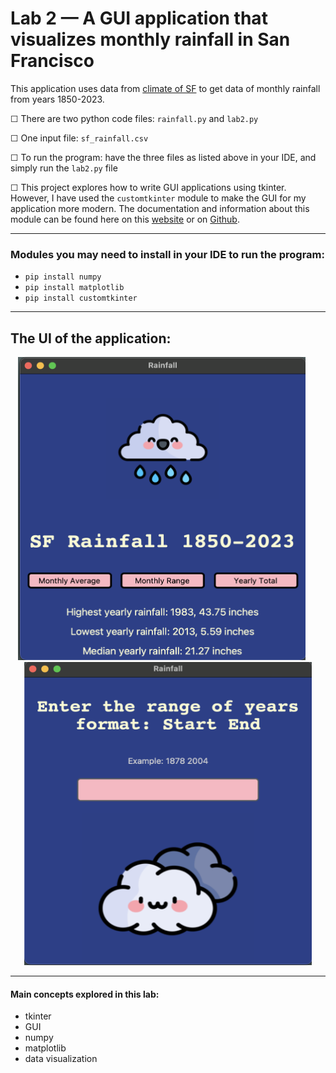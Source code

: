 # Lab 2 — A GUI application that visualizes monthly rainfall in San Francisco

This application uses data from [climate of SF](https://ggweather.com/sf/monthly.html) to get data of monthly rainfall from years 1850-2023.

&#9744; There are two python code files: `rainfall.py` and `lab2.py`

&#9744; One input file: `sf_rainfall.csv`

&#9744; To run the program: have the three files as listed above in your IDE, and simply run the `lab2.py` file

&#9744; This project explores how to write GUI applications using tkinter. However, I have used the `customtkinter` module to make the GUI for my application more modern. The documentation and information about this module can be found here on this [website](https://customtkinter.tomschimansky.com/) or on [Github](https://github.com/TomSchimansky/CustomTkinter).

----------
### Modules you may need to install in your IDE to run the program:
- `pip install numpy`
- `pip install matplotlib`
- `pip install customtkinter`

----------
## The UI of the application:

<p align="center">
  <img src="https://github.com/ShamitaGoyal/lab2-project/blob/main/images/mainWin.png" width="460" height="485" style="margin-right: 20px;">
  <img src="https://github.com/ShamitaGoyal/lab2-project/blob/main/images/anotherWin.png" width="460" height="485">
</p>

----------
#### <p>Main concepts explored in this lab:</p>
- tkinter
- GUI
- numpy
- matplotlib
- data visualization
